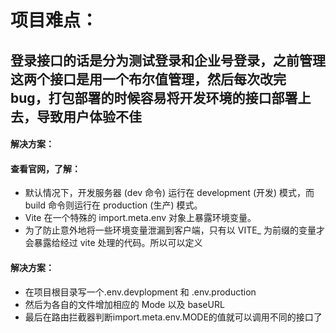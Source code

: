 <!--
 * @Description:
 * @Author: 曹俊
 * @Date: 2022-10-21 21:09:51
 * @LastEditors: 曹俊
 * @LastEditTime: 2022-10-23 21:38:21
-->

# 项目难点：

## 登录接口的话是分为测试登录和企业号登录，之前管理这两个接口是用一个布尔值管理，然后每次改完 bug，打包部署的时候容易将开发环境的接口部署上去，导致用户体验不佳

#### 解决方案：

#### 查看官网，了解：

- 默认情况下，开发服务器 (dev 命令) 运行在 development (开发) 模式，而 build 命令则运行在 production (生产) 模式。
- Vite 在一个特殊的 import.meta.env 对象上暴露环境变量。
- 为了防止意外地将一些环境变量泄漏到客户端，只有以 VITE\_ 为前缀的变量才会暴露给经过 vite 处理的代码。所以可以定义

#### 解决方案：

- 在项目根目录写一个.env.devplopment 和 .env.production
- 然后为各自的文件增加相应的 Mode 以及 baseURL
- 最后在路由拦截器判断import.meta.env.MODE的值就可以调用不同的接口了

